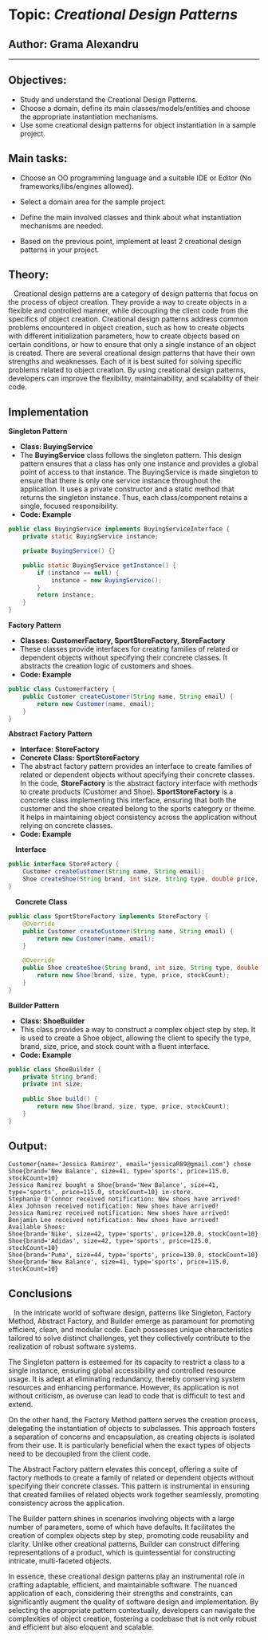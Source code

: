 # Topic: *Creational Design Patterns*

## Author: Grama Alexandru

----

## Objectives:

* Study and understand the Creational Design Patterns.
* Choose a domain, define its main classes/models/entities and choose the appropriate instantiation mechanisms.
* Use some creational design patterns for object instantiation in a sample project.

## Main tasks:
* Choose an OO programming language and a suitable IDE or Editor (No frameworks/libs/engines allowed).

* Select a domain area for the sample project.

* Define the main involved classes and think about what instantiation mechanisms are needed.

* Based on the previous point, implement at least 2 creational design patterns in your project.



## Theory:
&ensp; Creational design patterns are a category of design patterns that focus on the process of object creation. They provide a way to create objects in a flexible and controlled manner, while decoupling the client code from the specifics of object creation. Creational design patterns address common problems encountered in object creation, such as how to create objects with different initialization parameters, how to create objects based on certain conditions, or how to ensure that only a single instance of an object is created. There are several creational design patterns that have their own strengths and weaknesses. Each of it is best suited for solving specific problems related to object creation. By using creational design patterns, developers can improve the flexibility, maintainability, and scalability of their code.

## Implementation
__Singleton Pattern__

* __Class: BuyingService__ 
* The __BuyingService__ class follows the singleton pattern. This design pattern ensures that a class has only one instance and provides a global point of access to that instance. The BuyingService is made singleton to ensure that there is only one service instance throughout the application. It uses a private constructor and a static method that returns the singleton instance.
Thus, each class/component retains a single, focused responsibility.
* __Code: Example__
```java
public class BuyingService implements BuyingServiceInterface {
    private static BuyingService instance;

    private BuyingService() {}

    public static BuyingService getInstance() {
        if (instance == null) {
            instance = new BuyingService();
        }
        return instance;
    }
}
```

__Factory Pattern__

* __Classes: CustomerFactory, SportStoreFactory, StoreFactory__
* These classes provide interfaces for creating families of related or dependent objects without specifying their concrete classes. It abstracts the creation logic of customers and shoes.
* __Code: Example__
```java
public class CustomerFactory {
    public Customer createCustomer(String name, String email) {
        return new Customer(name, email);
    }
}   
```
__Abstract Factory Pattern__

* __Interface: StoreFactory__
* __Concrete Class: SportStoreFactory__
* The abstract factory pattern provides an interface to create families of related or dependent objects without specifying their concrete classes. In the code, __StoreFactory__ is the abstract factory interface with methods to create products (Customer and Shoe). __SportStoreFactory__ is a concrete class implementing this interface, ensuring that both the customer and the shoe created belong to the sports category or theme. It helps in maintaining object consistency across the application without relying on concrete classes.
* __Code: Example__

&ensp;&ensp;__Interface__
```java
public interface StoreFactory {
    Customer createCustomer(String name, String email);
    Shoe createShoe(String brand, int size, String type, double price, int stockCount);
}
```
&ensp;&ensp;__Concrete Class__
```java
public class SportStoreFactory implements StoreFactory {
    @Override
    public Customer createCustomer(String name, String email) {
        return new Customer(name, email);
    }

    @Override
    public Shoe createShoe(String brand, int size, String type, double price, int stockCount) {
        return new Shoe(brand, size, type, price, stockCount);
    }
}
```
__Builder Pattern__

* __Class: ShoeBuilder__
* This class provides a way to construct a complex object step by step. It is used to create a Shoe object, allowing the client to specify the type, brand, size, price, and stock count with a fluent interface.
* __Code: Example__
```java
public class ShoeBuilder {
    private String brand;
    private int size;
    
    public Shoe build() {
        return new Shoe(brand, size, type, price, stockCount);
    }
}
```

## Output:
```
Customer{name='Jessica Ramirez', email='jessicaR89@gmail.com'} chose Shoe{brand='New Balance', size=41, type='sports', price=115.0, stockCount=10}
Jessica Ramirez bought a Shoe{brand='New Balance', size=41, type='sports', price=115.0, stockCount=10} in-store.
Stephanie O'Connor received notification: New shoes have arrived!
Alex Johnson received notification: New shoes have arrived!
Jessica Ramirez received notification: New shoes have arrived!
Benjamin Lee received notification: New shoes have arrived!
Available Shoes:
Shoe{brand='Nike', size=42, type='sports', price=120.0, stockCount=10}
Shoe{brand='Adidas', size=42, type='sports', price=125.0, stockCount=10}
Shoe{brand='Puma', size=44, type='sports', price=130.0, stockCount=10}
Shoe{brand='New Balance', size=41, type='sports', price=115.0, stockCount=10}
```


## Conclusions 
&ensp; In the intricate world of software design, patterns like Singleton, Factory Method, Abstract Factory, and Builder emerge as paramount for promoting efficient, clean, and modular code. Each possesses unique characteristics tailored to solve distinct challenges, yet they collectively contribute to the realization of robust software systems.

The Singleton pattern is esteemed for its capacity to restrict a class to a single instance, ensuring global accessibility and controlled resource usage. It is adept at eliminating redundancy, thereby conserving system resources and enhancing performance. However, its application is not without criticism, as overuse can lead to code that is difficult to test and extend.

On the other hand, the Factory Method pattern serves the creation process, delegating the instantiation of objects to subclasses. This approach fosters a separation of concerns and encapsulation, as creating objects is isolated from their use. It is particularly beneficial when the exact types of objects need to be decoupled from the client code.

The Abstract Factory pattern elevates this concept, offering a suite of factory methods to create a family of related or dependent objects without specifying their concrete classes. This pattern is instrumental in ensuring that created families of related objects work together seamlessly, promoting consistency across the application.

The Builder pattern shines in scenarios involving objects with a large number of parameters, some of which have defaults. It facilitates the creation of complex objects step by step, promoting code reusability and clarity. Unlike other creational patterns, Builder can construct differing representations of a product, which is quintessential for constructing intricate, multi-faceted objects.

In essence, these creational design patterns play an instrumental role in crafting adaptable, efficient, and maintainable software. The nuanced application of each, considering their strengths and constraints, can significantly augment the quality of software design and implementation. By selecting the appropriate pattern contextually, developers can navigate the complexities of object creation, fostering a codebase that is not only robust and efficient but also eloquent and scalable.

